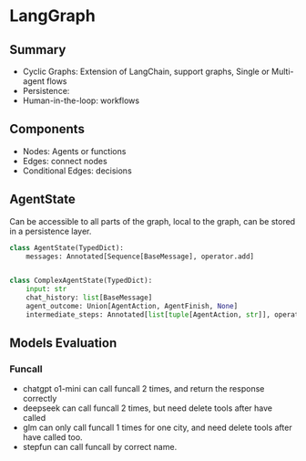 
# LangGraph

## Summary

+ Cyclic Graphs: Extension of LangChain, support graphs, Single or Multi-agent flows
+ Persistence:
+ Human-in-the-loop: workflows

## Components

+ Nodes: Agents or functions
+ Edges: connect nodes
+ Conditional Edges: decisions

## AgentState

Can be accessible to all parts of the graph, local to the graph, can be stored in a persistence layer.

```python
class AgentState(TypedDict):
    messages: Annotated[Sequence[BaseMessage], operator.add]


class ComplexAgentState(TypedDict):
    input: str
    chat_history: list[BaseMessage]
    agent_outcome: Union[AgentAction, AgentFinish, None]
    intermediate_steps: Annotated[list[tuple[AgentAction, str]], operator.add]
```

## Models Evaluation

### Funcall

+ chatgpt o1-mini can call funcall 2 times, and return the response correctly
+ deepseek can call funcall 2 times, but need delete tools after have called
+ glm can only call funcall 1 times for one city, and need delete tools after have called too.
+ stepfun can call funcall by correct name.
